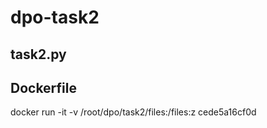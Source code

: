 # dpo-task2
## task2.py

## Dockerfile
docker run -it -v /root/dpo/task2/files:/files:z cede5a16cf0d
